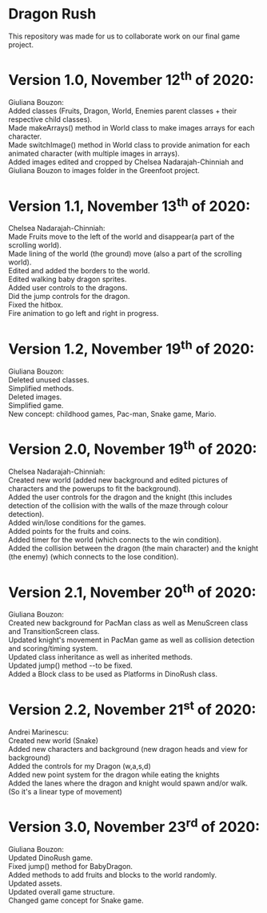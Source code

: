# Dragon Rush
<p>This repository was made for us to collaborate work on our final game project.</p>

<h1> 
    <b>Version 1.0, November 12<sup>th</sup> of 2020:</b>
</h1>

<p>
	Giuliana Bouzon:<br>
    Added classes (Fruits, Dragon, World, Enemies parent classes + their respective child classes).<br> 
    Made makeArrays() method in World class to make images arrays for each character.<br>
    Made switchImage() method in World class to provide animation for each animated character (with multiple images in arrays).<br>
    Added images edited and cropped by Chelsea Nadarajah-Chinniah and Giuliana Bouzon to images folder in the Greenfoot project.
</p>

<h1> 
    <b>Version 1.1, November 13<sup>th</sup> of 2020:</b>
</h1>

<p>
	Chelsea Nadarajah-Chinniah:<br>
	Made Fruits move to the left of the world and disappear(a part of the scrolling world). <br>
	Made lining of the world (the ground) move (also a part of the scrolling world).<br>
	Edited and added the borders to the world.<br> 
	Edited walking baby dragon sprites. <br>
	Added user controls to the dragons. <br>
	Did the jump controls for the dragon. <br>
	Fixed the hitbox.<br>
	Fire animation to go left and right in progress.<br>
</p>
<h1> 
    <b>Version 1.2, November 19<sup>th</sup> of 2020:</b>
</h1>

<p>
	Giuliana Bouzon:<br>
	Deleted unused classes.<br>
	Simplified methods.<br>
	Deleted images.<br>
	Simplified game.<br>
	New concept: childhood games, Pac-man, Snake game, Mario.<br>
</p>
<h1> 
    <b>Version 2.0, November 19<sup>th</sup> of 2020:</b>
</h1>

<p>
	Chelsea Nadarajah-Chinniah:<br>
	Created new world (added new background and edited pictures of characters and the powerups to fit the background). <br>
	Added the user controls for the dragon and the knight (this includes detection of the collision with the walls of the maze through colour detection). <br>
	Added win/lose conditions for the games. <br>
	Added points for the fruits and coins. <br>
	Added timer for the world (which connects to the win condition). <br>
	Added the collision between the dragon (the main character) and the knight (the enemy) (which connects to the lose condition).<br>
</p>
<h1> 
    <b>Version 2.1, November 20<sup>th</sup> of 2020:</b>
</h1>

<p>
	Giuliana Bouzon:<br>
	Created new background for PacMan class as well as MenuScreen class and TransitionScreen class. <br>
	Updated knight's movement in PacMan game as well as collision detection and scoring/timing system.<br>
	Updated class inheritance as well as inherited methods.<br>
	Updated jump() method --to be fixed.<br>
	Added a Block class to be used as Platforms in DinoRush class. <br>
</p>
<h1> 
    <b>Version 2.2, November 21<sup>st</sup> of 2020:</b>
</h1>

<p>
	Andrei Marinescu:<br>
	Created new world (Snake)<br>
	Added new characters and background (new dragon heads and view for background)<br>
	Added the controls for my Dragon (w,a,s,d)<br>
	Added new point system for the dragon while eating the knights<br>
	Added the lanes where the dragon and knight would spawn and/or walk. (So it's a linear type of movement)<br>
</p>
<h1> 
    <b>Version 3.0, November 23<sup>rd</sup> of 2020:</b>
</h1>

<p>
	Giuliana Bouzon:<br>
	Updated DinoRush game.<br>
	Fixed jump() method for BabyDragon.<br>
	Added methods to add fruits and blocks to the world randomly.<br>
	Updated assets.<br>
	Updated overall game structure.<br>
	Changed game concept for Snake game.<br>
</p>
